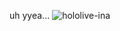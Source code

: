 uh yyea...
![hololive-ina](https://github.com/user-attachments/assets/2c5ca571-e90d-46c1-8895-9c231111c5a1)
